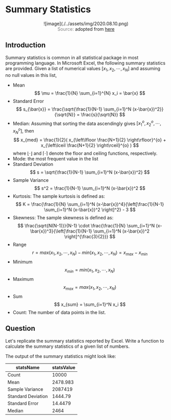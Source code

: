 # Summary Statistics

<span style="display:block;text-align:center">
![image](./../assets/img/2020.08.10.png)
</span>
<span style="display:block;text-align:center"><font color="grey">Source: </font>adopted from <a href="https://iotcdn.oss-ap-southeast-1.aliyuncs.com/14.png">here</a></span>

## Introduction
Summary statistics is common in all statistical package in most programming language. In Microsoft Excel, the following summary statistics are provided. Given a list of numerical values $[x_1, x_2, \cdots, x_N]$ and assuming no null values in this list,

- Mean
$$
\mu = \frac{1}{N} \sum_{i=1}^{N} x_i = \bar{x}
$$
- Standard Error
$$
s_{\bar{x}} = \frac{\sqrt{\frac{1}{N-1} \sum_{i=1}^N (x-\bar{x})^2}}{\sqrt{N}} = \frac{s}{\sqrt{N}}
$$
- Median: Assuming that sorting the data ascendingly gives $[x^o_1, x^o_2, \cdots, x^o_N]$, then
$$
x_{med} = \frac{1}{2}( x_{\left\lfloor \frac{N+1}{2} \right\rfloor}^{o} + x_{\left\lceil \frac{N+1}{2} \right\rceil}^{o} )
$$
where $\lfloor \cdot \rfloor$ and $\lceil \cdot \rceil$ denote the floor and ceiling functions, respectively.
- Mode: the most frequent value in the list
- Standard Deviation
$$
s = \sqrt{\frac{1}{N-1} \sum_{i=1}^N (x-\bar{x})^2}
$$
- Sample Variance
$$
s^2 = \frac{1}{N-1} \sum_{i=1}^N (x-\bar{x})^2
$$
- Kurtosis: The sample kurtosis is defined as:
$$
K = \frac{\frac{1}{N} \sum_{i=1}^N (x-\bar{x})^4}{\left[\frac{1}{N-1} \sum_{i=1}^N (x-\bar{x})^2 \right]^2} - 3
$$
- Skewness: The sample skewness is defined as:
$$
\frac{\sqrt{N(N-1)}}{N-1} \cdot \frac{\frac{1}{N} \sum_{i=1}^N (x-\bar{x})^3}{\left[\frac{1}{N-1} \sum_{i=1}^N (x-\bar{x})^2 \right]^{\frac{3}{2}}}
$$
- Range
$$
r = max(x_1, x_2, \cdots, x_N) - min(x_1, x_2, \cdots, x_N) = x_{max} - x_{min}
$$
- Minimum
$$
x_{min} = min(x_1, x_2, \cdots, x_N)
$$
- Maximum
$$
x_{max} = max(x_1, x_2, \cdots, x_N)
$$
- Sum
$$
x_{sum} = \sum_{i=1}^N x_i
$$
- Count: The number of data points in the list.


## Question
Let's replicate the summary statistics reported by Excel. Write a function to calculate the summary statistics of a given list of numbers.

The output of the summary statistics might look like:

| statsName          | statsValue |
|--------------------|------------|
| Count              | 10000      |
| Mean               | 2478.983   |
| Sample Variance    | 2087419    |
| Standard Deviation | 1444.79    |
| Standard Error     | 14.4479    |
| Median             | 2464       |
